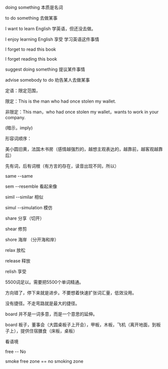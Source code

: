doing something 本质是名词

to do something 去做某事

I want to learn English 学英语，但还没去做。

I enjoy learning English 享受 学习英语这件事情

I forget to read this book 

I forget reading this book

suggest doing something 提议某件事情

advise somebody to do 劝告某人去做某事



定语：限定范围，

限定：This is the man who had once stolen my wallet.

非限定：This man，who had once stolen my wallet，wants to work in your company.

(暗示，imply)

形容词顺序：

美小圆旧黄，法国木书房（感情越强烈的，越想主观表达的，越靠前，越客观越靠后）

先有词，后有词根（有方言的存在，读音出现不同，所以）

same --same 

sem --resemble 看起来像

simil --similar 相似

simul --simulation 模仿

share 分享（切开）

shear 修剪 

shore 海岸 （分开海和岸）



relax 放松

release 释放

relish 享受

5500词足以。需要把5500个单词精通。

方向错了，停下来就是进步。不要想着快速扩张词汇量，低效没用。

没有捷径。不走弯路就是最大的捷径。

board 并不是一词多意，而是一个意思的延伸。

board 板子，董事会（大圆桌板子上开会），甲板，木板，飞机（离开地面，到板子上），提供住宿膳食（床板，桌板）



看语境

free -- No

smoke free zone == no smoking zone